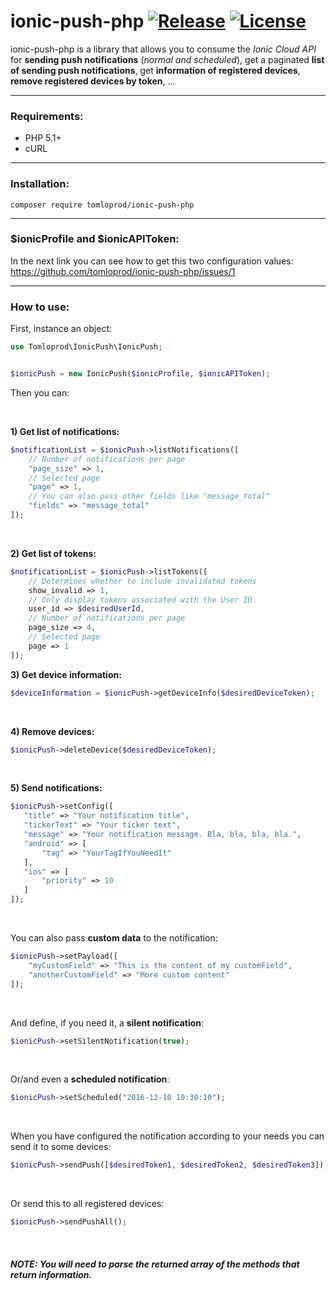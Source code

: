 # ionic-push-php [![Release](https://img.shields.io/github/release/tomloprod/ionic-push-php.svg)](https://github.com/tomloprod/ionic-push-php) [![License](https://img.shields.io/github/license/tomloprod/ionic-push-php.svg)](http://www.opensource.org/licenses/mit-license.php) 

ionic-push-php is a library that allows you to consume the *Ionic Cloud API* for **sending push notifications** (*normal and scheduled*), get a paginated **list of sending push notifications**,  get **information of registered devices**, **remove registered devices by token**, ...

---

### Requirements:

- PHP 5.1+
- cURL

---

### Installation:

    composer require tomloprod/ionic-push-php

---

### $ionicProfile and $ionicAPIToken:

In the next link you can see how to get this two configuration values: https://github.com/tomloprod/ionic-push-php/issues/1

---



### How to use:


First, instance an object:

```php
use Tomloprod\IonicPush\IonicPush;


$ionicPush = new IonicPush($ionicProfile, $ionicAPIToken);
 ```

 
 Then you can:
 
 <br>
 
 **1) Get list of notifications:**
```php
$notificationList = $ionicPush->listNotifications([
    // Number of notifications per page
    "page_size" => 1,
    // Selected page
    "page" => 1,
    // You can also pass other fields like "message_total"
    "fields" => "message_total"
]);
```
<br>

 **2) Get list of tokens:**
```php
$notificationList = $ionicPush->listTokens([
    // Determines whether to include invalidated tokens
    show_invalid => 1,
    // Only display tokens associated with the User ID.
    user_id => $desiredUserId,
    // Number of notifications per page
    page_size => 4,
    // Selected page
    page => 1
]);
```

 **3) Get device information:**
 ```php
 $deviceInformation = $ionicPush->getDeviceInfo($desiredDeviceToken);
 ```
 
 <br>
 
**4) Remove devices:**
```php
$ionicPush->deleteDevice($desiredDeviceToken);
```
 <br>
 
 **5) Send notifications:**
 ```php
$ionicPush->setConfig([
    "title" => "Your notification title",
    "tickerText" => "Your ticker text",
    "message" => "Your notification message. Bla, bla, bla, bla.",
    "android" => [
        "tag" => "YourTagIfYouNeedIt"
    ],
    "ios" => [
        "priority" => 10
    ]
]);
```
<br>

You can also pass **custom data** to the notification:
```php
$ionicPush->setPayload([ 
    "myCustomField" => "This is the content of my customField",
    "anotherCustomField" => "More custom content"
]);
```
<br>
    
    
And define, if you need it, a **silent notification**:
```php
$ionicPush->setSilentNotification(true);
```
<br>

Or/and even a **scheduled notification**:
```php
$ionicPush->setScheduled("2016-12-10 10:30:10");
```
<br>

When you have configured the notification according to your needs you can send it to some devices:
```php
$ionicPush->sendPush([$desiredToken1, $desiredToken2, $desiredToken3]);
```
<br>

Or send this to all registered devices:
```php
$ionicPush->sendPushAll();
```

<br>
    
##### *NOTE: You will need to parse the returned array of the methods that return information.*
